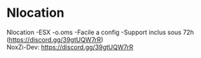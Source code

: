 # Nlocation
Nlocation 
-ESX 
-o.oms 
-Facile a config 
-Support inclus sous 72h (https://discord.gg/39gtUQW7rR)  
NoxZi-Dev: https://discord.gg/39gtUQW7rR

